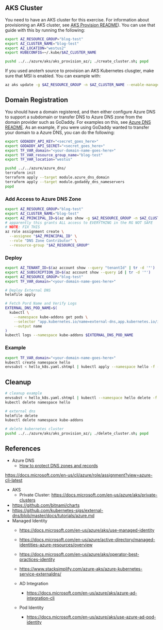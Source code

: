 

## AKS Cluster

You need to have an AKS cluster for this exercise.  For information about provisioning an AKS cluster, see [AKS Provision README](../../azure/aks/aks_provision_az/README.md)).  You can use that guide with this by running the following:

```bash
export AZ_RESOURCE_GROUP="blog-test"
export AZ_CLUSTER_NAME="blog-test"
export AZ_LOCATION="westus2"
export KUBECONFIG=~/.kube/$AZ_CLUSTER_NAME

pushd ../../azure/aks/aks_provision_az/; ./create_cluster.sh; popd
```

If you used anoterh source to provision an AKS Kubernetes clusgter, make sure that MSI is enabled.  You can example with:

```bash
az aks update -g $AZ_RESOURCE_GROUP -n $AZ_CLUSTER_NAME --enable-managed-identity
```

## Domain Registration

You should have a domain registered, and then either configure Azure DNS to support a subdomain or transfer DNS to Azure DNS zone from the domain provider such as GoDaddy.  For examples on this, see [Azure DNS README](../../azure/azure_dns/README.md). As an example, if you were using GoDaddy wanted to transfer your domain to a Azure DNS, you can do the following:

```bash
export GODADDY_API_KEY="<secret_goes_here>"
export GODADDY_API_SECRET="<secret_goes_here>"
export TF_VAR_domain="<your-domain-name-goes-here>"
export TF_VAR_resource_group_name="blog-test"
export TF_VAR_location="westus"

pushd ../../azure/azure_dns/
terraform init
terraform apply --target module.azure_dns_domain
terraform apply --target module.godaddy_dns_nameservers
popd
```

### Add Access to Azure DNS Zone

```bash
export AZ_RESOURCE_GROUP="blog-test"
export AZ_CLUSTER_NAME="blog-test"
export AZ_PRINCIPAL_ID=$(az aks show -g $AZ_RESOURCE_GROUP -n $AZ_CLUSTER_NAME  --query "identityProfile.kubeletidentity.objectId" | tr -d '"')
# apparently this grants ALL access to EVERYTHING in the RG NOT SAFE
# NOTE: FIX THIS
az role assignment create \
  --assignee "$AZ_PRINCIPAL_ID" \
  --role "DNS Zone Contributor" \
  --resource-group "$AZ_RESOURCE_GROUP"
```

### Deploy

```bash
export AZ_TENANT_ID=$(az account show --query "tenantId" | tr -d '"')
export AZ_SUBSCRIPTION_ID=$(az account show --query id | tr -d '"')
export AZ_RESOURCE_GROUP="blog-test"
export TF_VAR_domain="<your-domain-name-goes-here>"

# Deploy External DNS
helmfile apply

# Fetch Pord Name and Verify Logs
EXTERNAL_DNS_POD_NAME=$(
  kubectl \
    --namespace kube-addons get pods \
    --selector "app.kubernetes.io/name=external-dns,app.kubernetes.io/instance=external-dns" \
    --output name
)
kubectl logs --namespace kube-addons $EXTERNAL_DNS_POD_NAME
```

### Example

```bash
export TF_VAR_domain="<your-domain-name-goes-here>"
kubectl create namespace hello
envsubst < hello_k8s.yaml.shtmpl | kubectl apply --namespace hello -f -
```

## Cleanup

```bash
# cleanup example
envsubst < hello_k8s.yaml.shtmpl | kubectl --namespace hello delete -f -
kubectl delete namespace hello

# external dns
helmfile delete
kubectl delete namespace kube-addons

# delete kubernetes cluster
pushd ../../azure/aks/aks_provision_az/; ./delete_cluster.sh; popd
```

## References

* Azure DNS
  * [How to protect DNS zones and records](https://docs.microsoft.com/en-us/azure/dns/dns-protect-zones-recordsets)

https://docs.microsoft.com/en-us/cli/azure/role/assignment?view=azure-cli-latest

* AKS
  * Private Cluster: https://docs.microsoft.com/en-us/azure/aks/private-clusters
* https://github.com/bitnami/charts
* https://github.com/kubernetes-sigs/external-dns/blob/master/docs/tutorials/azure.md
* Managed Identity
  * https://docs.microsoft.com/en-us/azure/aks/use-managed-identity
  * https://docs.microsoft.com/en-us/azure/active-directory/managed-identities-azure-resources/overview
  * https://docs.microsoft.com/en-us/azure/aks/operator-best-practices-identity
  * https://www.stacksimplify.com/azure-aks/azure-kubernetes-service-externaldns/

  * AD Integration
    * https://docs.microsoft.com/en-us/azure/aks/azure-ad-integration-cli
  * Pod Identity
    * https://docs.microsoft.com/en-us/azure/aks/use-azure-ad-pod-identity
